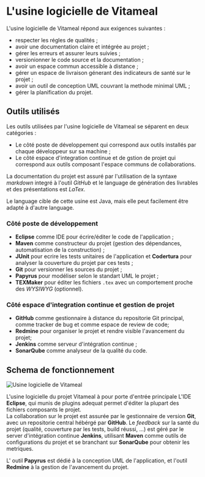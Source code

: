 # L'usine logicielle de Vitameal

L'usine logicielle de Vitameal répond aux exigences suivantes :

* respecter les régles de qualités ;
* avoir une documentation claire et intégrée au projet ;
* gérer les erreurs et assurer leurs suivies ;
* versionionner le code source et la documentation ;
* avoir un espace commun accessible à distance ;
* gérer un espace de livraison génerant des indicateurs de santé sur le projet ;
* avoir un outil de conception UML couvrant la methode minimal UML ;
* gérer la planification du projet.

## Outils utilisés

Les outils utilisées par l'usine logicielle de Vitameal se séparent en deux catégories :

* Le côté poste de développement qui correspond aux outils installés par chaque développeur sur sa machine ;
* Le côté espace d'integration continue et de gstion de projet qui correspond aux outils composant l'espace communs de collaborations.

La documentation du projet est assuré par l'utilisation de la syntaxe *markdown* integré à l'outil *GitHub* et le language de génération des livrables et des présentations est *LaTex*.

Le language cible de cette usine est Java, mais elle peut facilement être adapté à d'autre language.

### Côté poste de développement

* **Eclipse** comme IDE pour écrire/éditer le code de l'application ;
* **Maven** comme constructeur du projet (gestion des dépendances, automatisation de la construction) ;
* **JUnit** pour ecrire les tests unitaires de l'application et **Codertura** pour analyser la couverture du projet par
 ces tests ;
* **Git** pour versionner les sources du projet ;
* **Papyrus** pour modéliser selon le standart UML le projet ;
* **TEXMaker** pour éditer les fichiers `.tex` avec un comportement proche des *WYSIWYG* (optionnel).

### Côté espace d'integration continue et gestion de projet

* **GitHub** comme gestionnaire à distance du repositorie Git principal, comme tracker de bug et comme espace de review de code;
* **Redmine** pour organiser le projet et rendre visible l'avancement du projet;
* **Jenkins** comme serveur d'intégration continue ;
* **SonarQube** comme analyseur de la qualité du code.

## Schema de fonctionnement

![Usine logicielle de Vitameal](https://seikomi.github.io/Vitameal/Documentation/Guide/image/usine_vitameal.svg)

L'usine logicielle du projet Vitameal à pour porte d'entrée principale L'IDE **Eclipse**, qui munis de plugins adequat permet d'éditer la plupart des fichiers composants le projet.  
La collaboration sur le projet est assurée par le gestionnaire de version **Git**, avec un repositorie central hébérgé par **GitHub**.
Le *feedback* sur la santé du projet (qualité, couverture par les tests, build réussi, ...) est géré par le server d'intégration continue **Jenkins**, utilisant **Maven** comme outils de configurations du projet et se branchant sur **SonarQube** pour obtenir les metriques.

L' outil **Papyrus** est dédié à la conception UML de l'application, et l'outil **Redmine** à la gestion de l'avancement du projet.
